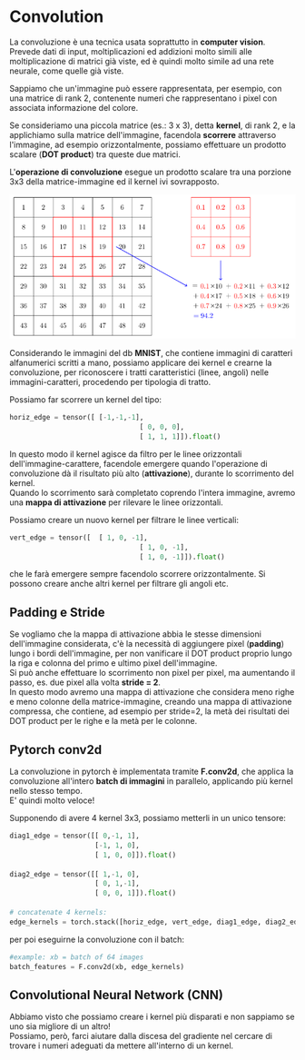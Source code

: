 # Convolution

La convoluzione è una tecnica usata soprattutto in **computer vision**.  
Prevede dati di input, moltiplicazioni ed addizioni molto simili alle moltiplicazione di matrici già viste, ed è quindi molto simile ad una rete neurale, come quelle già viste. 

Sappiamo che un'immagine può essere rappresentata, per esempio, con una matrice di rank 2, contenente numeri che rappresentano i pixel con associata informazione del colore.  

Se consideriamo una piccola matrice (es.: 3 x 3), detta **kernel**, di rank 2, e la applichiamo sulla matrice dell'immagine, facendola **scorrere** attraverso l'immagine, ad esempio orizzontalmente, possiamo effettuare un prodotto scalare (**DOT product**) tra queste due matrici.  

L'**operazione di convoluzione** esegue un prodotto scalare tra una porzione 3x3 della matrice-immagine ed il kernel ivi sovrapposto.  

![Convolution scheme](../../images/convolution.png)

Considerando le immagini del db **MNIST**, che contiene immagini di caratteri alfanumerici scritti a mano, possiamo applicare dei kernel e crearne la convoluzione, per riconoscere i tratti caratteristici (linee, angoli) nelle immagini-caratteri, procedendo per tipologia di tratto.  

Possiamo far scorrere un kernel del tipo:
```py
horiz_edge = tensor([ [-1,-1,-1],
                                [ 0, 0, 0],
                                [ 1, 1, 1]]).float()
```
In questo modo il kernel agisce da filtro per le linee orizzontali dell'immagine-carattere, facendole emergere quando l'operazione di convoluzione dà il risultato più alto (**attivazione**), durante lo scorrimento del kernel.  
Quando lo scorrimento sarà completato coprendo l'intera immagine, avremo una **mappa di attivazione** per rilevare le linee orizzontali.  

Possiamo creare un nuovo kernel per filtrare le linee verticali:
```py
vert_edge = tensor([  [ 1, 0, -1],
                                [ 1, 0, -1],
                                [ 1, 0, -1]]).float()
```
che le farà emergere sempre facendolo scorrere orizzontalmente. Si possono creare anche altri kernel per filtrare gli angoli etc.  

## Padding e Stride

Se vogliamo che la mappa di attivazione abbia le stesse dimensioni dell'immagine considerata, c'è la necessità di aggiungere pixel (**padding**) lungo i bordi dell'immagine, per non vanificare il DOT product proprio lungo la riga e colonna del primo e ultimo pixel dell'immagine.  
Si può anche effettuare lo scorrimento non pixel per pixel, ma aumentando il passo, es. due pixel alla volta **stride = 2**.  
In questo modo avremo una mappa di attivazione che considera meno righe e meno colonne della matrice-immagine, creando una mappa di attivazione compressa, che contiene, ad esempio per stride=2, la metà dei risultati dei DOT product per le righe e la metà per le colonne.  

## Pytorch conv2d

La convoluzione in pytorch è implementata tramite **F.conv2d**, che applica la convoluzione all'intero **batch di immagini** in parallelo, applicando più kernel nello stesso tempo.  
E' quindi molto veloce!

Supponendo di avere 4 kernel 3x3, possiamo metterli in un unico tensore:
```py
diag1_edge = tensor([[ 0,-1, 1],
                     [-1, 1, 0],
                     [ 1, 0, 0]]).float()

diag2_edge = tensor([[ 1,-1, 0],
                     [ 0, 1,-1],
                     [ 0, 0, 1]]).float()

# concatenate 4 kernels:
edge_kernels = torch.stack([horiz_edge, vert_edge, diag1_edge, diag2_edge]) # torch.Size([4, 3, 3])
```

per poi eseguirne la convoluzione con il batch:

```py
#example: xb = batch of 64 images
batch_features = F.conv2d(xb, edge_kernels)
```

## Convolutional Neural Network (CNN)
Abbiamo visto che possiamo creare i kernel più disparati e non sappiamo se uno sia migliore di un altro!  
Possiamo, però, farci aiutare dalla discesa del gradiente nel cercare di trovare i numeri adeguati da mettere all'interno di un kernel.
